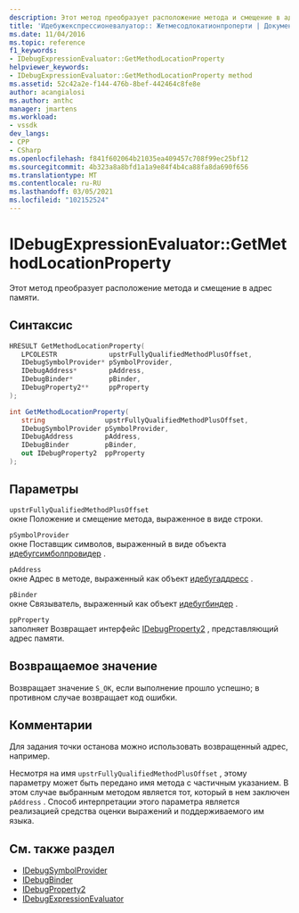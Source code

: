 ```yaml
---
description: Этот метод преобразует расположение метода и смещение в адрес памяти.
title: 'Идебужекспрессионевалуатор:: Жетмесодлокатионпроперти | Документация Майкрософт'
ms.date: 11/04/2016
ms.topic: reference
f1_keywords:
- IDebugExpressionEvaluator::GetMethodLocationProperty
helpviewer_keywords:
- IDebugExpressionEvaluator::GetMethodLocationProperty method
ms.assetid: 52c42a2e-f144-476b-8bef-442464c8fe8e
author: acangialosi
ms.author: anthc
manager: jmartens
ms.workload:
- vssdk
dev_langs:
- CPP
- CSharp
ms.openlocfilehash: f841f602064b21035ea409457c708f99ec25bf12
ms.sourcegitcommit: 4b323a8a8bfd1a1a9e84f4b4ca88fa8da690f656
ms.translationtype: MT
ms.contentlocale: ru-RU
ms.lasthandoff: 03/05/2021
ms.locfileid: "102152524"
---
```

# <a name="idebugexpressionevaluatorgetmethodlocationproperty"></a>IDebugExpressionEvaluator::GetMethodLocationProperty
Этот метод преобразует расположение метода и смещение в адрес памяти.

## <a name="syntax"></a>Синтаксис

```cpp
HRESULT GetMethodLocationProperty( 
   LPCOLESTR             upstrFullyQualifiedMethodPlusOffset,
   IDebugSymbolProvider* pSymbolProvider,
   IDebugAddress*        pAddress,
   IDebugBinder*         pBinder,
   IDebugProperty2**     ppProperty
);
```

```csharp
int GetMethodLocationProperty(
   string               upstrFullyQualifiedMethodPlusOffset,
   IDebugSymbolProvider pSymbolProvider,
   IDebugAddress        pAddress,
   IDebugBinder         pBinder,
   out IDebugProperty2  ppProperty
);
```

## <a name="parameters"></a>Параметры
`upstrFullyQualifiedMethodPlusOffset`\
окне Положение и смещение метода, выраженное в виде строки.

`pSymbolProvider`\
окне Поставщик символов, выраженный в виде объекта [идебугсимболпровидер](../../../extensibility/debugger/reference/idebugsymbolprovider.md) .

`pAddress`\
окне Адрес в методе, выраженный как объект [идебугаддресс](../../../extensibility/debugger/reference/idebugaddress.md) .

`pBinder`\
окне Связыватель, выраженный как объект [идебугбиндер](../../../extensibility/debugger/reference/idebugbinder.md) .

`ppProperty`\
заполняет Возвращает интерфейс [IDebugProperty2](../../../extensibility/debugger/reference/idebugproperty2.md) , представляющий адрес памяти.

## <a name="return-value"></a>Возвращаемое значение
 Возвращает значение `S_OK`, если выполнение прошло успешно; в противном случае возвращает код ошибки.

## <a name="remarks"></a>Комментарии
 Для задания точки останова можно использовать возвращенный адрес, например.

 Несмотря на имя `upstrFullyQualifiedMethodPlusOffset` , этому параметру может быть передано имя метода с частичным указанием. В этом случае выбранным методом является тот, который в нем заключен `pAddress` . Способ интерпретации этого параметра является реализацией средства оценки выражений и поддерживаемого им языка.

## <a name="see-also"></a>См. также раздел
- [IDebugSymbolProvider](../../../extensibility/debugger/reference/idebugsymbolprovider.md)
- [IDebugBinder](../../../extensibility/debugger/reference/idebugbinder.md)
- [IDebugProperty2](../../../extensibility/debugger/reference/idebugproperty2.md)
- [IDebugExpressionEvaluator](../../../extensibility/debugger/reference/idebugexpressionevaluator.md)
